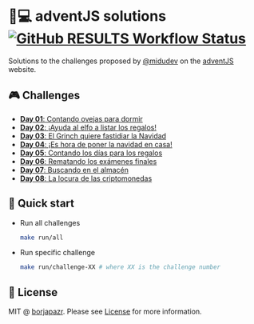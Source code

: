 # 🎅💻️ adventJS solutions [![GitHub RESULTS Workflow Status](https://img.shields.io/github/workflow/status/borjapazr/adventjs-solutions/RESULTS?style=flat-square&logo=github&label=RESULTS)](https://github.com/borjapazr/adventjs-solutions/actions)

Solutions to the challenges proposed by [@midudev](https://midu.dev/) on the [adventJS](https://adventjs.dev/) website.

## 🎮️ Challenges

- [**Day 01**: Contando ovejas para dormir](challenge-01)
- [**Day 02**: ¡Ayuda al elfo a listar los regalos!](challenge-02)
- [**Day 03**: El Grinch quiere fastidiar la Navidad](challenge-03)
- [**Day 04**: ¡Es hora de poner la navidad en casa!](challenge-04)
- [**Day 05**: Contando los días para los regalos](challenge-05)
- [**Day 06**: Rematando los exámenes finales](challenge-06)
- [**Day 07**: Buscando en el almacén](challenge-07)
- [**Day 08**: La locura de las criptomonedas](challenge-08)

## 🚀 Quick start

- Run all challenges

  ```bash
  make run/all
  ```

- Run specific challenge

  ```bash
  make run/challenge-XX # where XX is the challenge number
  ```

## 🚩 License

MIT @ [borjapazr](https://me.marsmachine.space). Please see [License](LICENSE) for more information.
